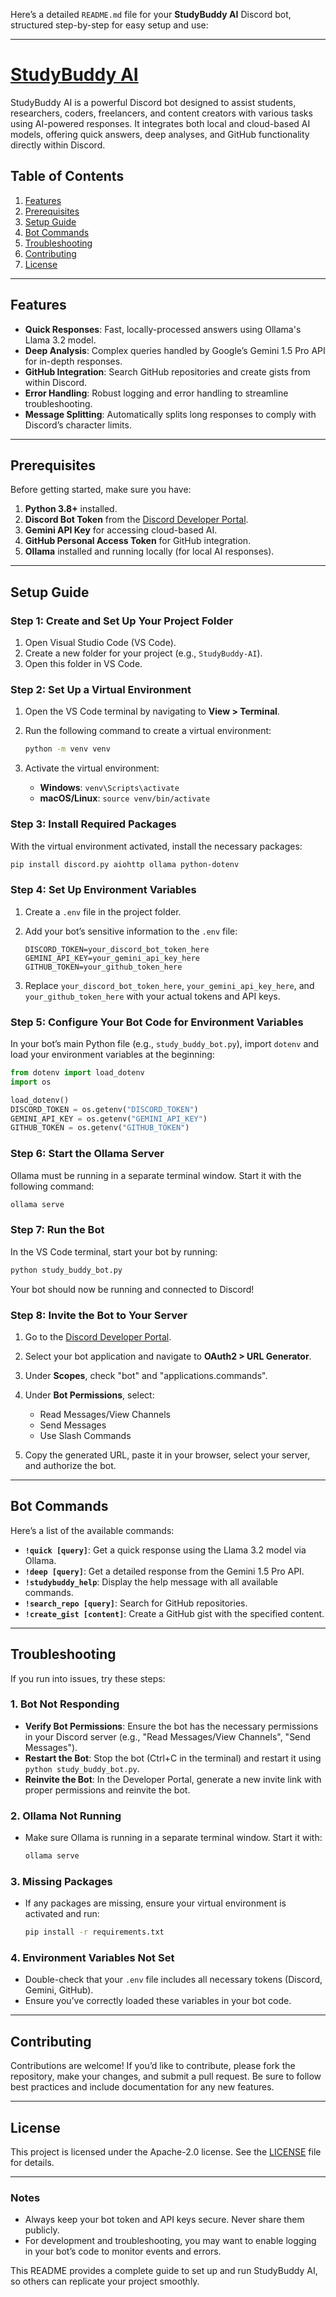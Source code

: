 Here’s a detailed `README.md` file for your **StudyBuddy AI** Discord bot, structured step-by-step for easy setup and use:

---


# [StudyBuddy AI](#https://discord.gg/KNYetyMw)

StudyBuddy AI is a powerful Discord bot designed to assist students, researchers, coders, freelancers, and content creators with various tasks using AI-powered responses. It integrates both local and cloud-based AI models, offering quick answers, deep analyses, and GitHub functionality directly within Discord.

## Table of Contents

1. [Features](#features)
2. [Prerequisites](#prerequisites)
3. [Setup Guide](#setup-guide)
4. [Bot Commands](#bot-commands)
5. [Troubleshooting](#troubleshooting)
6. [Contributing](#contributing)
7. [License](#license)

---

## Features

- **Quick Responses**: Fast, locally-processed answers using Ollama's Llama 3.2 model.
- **Deep Analysis**: Complex queries handled by Google’s Gemini 1.5 Pro API for in-depth responses.
- **GitHub Integration**: Search GitHub repositories and create gists from within Discord.
- **Error Handling**: Robust logging and error handling to streamline troubleshooting.
- **Message Splitting**: Automatically splits long responses to comply with Discord’s character limits.

---

## Prerequisites

Before getting started, make sure you have:

1. **Python 3.8+** installed.
2. **Discord Bot Token** from the [Discord Developer Portal](https://discord.com/developers/applications).
3. **Gemini API Key** for accessing cloud-based AI.
4. **GitHub Personal Access Token** for GitHub integration.
5. **Ollama** installed and running locally (for local AI responses).

---

## Setup Guide

### Step 1: Create and Set Up Your Project Folder

1. Open Visual Studio Code (VS Code).
2. Create a new folder for your project (e.g., `StudyBuddy-AI`).
3. Open this folder in VS Code.

### Step 2: Set Up a Virtual Environment

1. Open the VS Code terminal by navigating to **View > Terminal**.
2. Run the following command to create a virtual environment:

   ```bash
   python -m venv venv
   ```

3. Activate the virtual environment:

   - **Windows**: `venv\Scripts\activate`
   - **macOS/Linux**: `source venv/bin/activate`

### Step 3: Install Required Packages

With the virtual environment activated, install the necessary packages:

```bash
pip install discord.py aiohttp ollama python-dotenv
```

### Step 4: Set Up Environment Variables

1. Create a `.env` file in the project folder.
2. Add your bot’s sensitive information to the `.env` file:

   ```plaintext
   DISCORD_TOKEN=your_discord_bot_token_here
   GEMINI_API_KEY=your_gemini_api_key_here
   GITHUB_TOKEN=your_github_token_here
   ```

3. Replace `your_discord_bot_token_here`, `your_gemini_api_key_here`, and `your_github_token_here` with your actual tokens and API keys.

### Step 5: Configure Your Bot Code for Environment Variables

In your bot’s main Python file (e.g., `study_buddy_bot.py`), import `dotenv` and load your environment variables at the beginning:

```python
from dotenv import load_dotenv
import os

load_dotenv()
DISCORD_TOKEN = os.getenv("DISCORD_TOKEN")
GEMINI_API_KEY = os.getenv("GEMINI_API_KEY")
GITHUB_TOKEN = os.getenv("GITHUB_TOKEN")
```

### Step 6: Start the Ollama Server

Ollama must be running in a separate terminal window. Start it with the following command:

```bash
ollama serve
```

### Step 7: Run the Bot

In the VS Code terminal, start your bot by running:

```bash
python study_buddy_bot.py
```

Your bot should now be running and connected to Discord!

### Step 8: Invite the Bot to Your Server

1. Go to the [Discord Developer Portal](https://discord.com/developers/applications).
2. Select your bot application and navigate to **OAuth2 > URL Generator**.
3. Under **Scopes**, check "bot" and "applications.commands".
4. Under **Bot Permissions**, select:
   - Read Messages/View Channels
   - Send Messages
   - Use Slash Commands

5. Copy the generated URL, paste it in your browser, select your server, and authorize the bot.

---

## Bot Commands

Here’s a list of the available commands:

- **`!quick [query]`**: Get a quick response using the Llama 3.2 model via Ollama.
- **`!deep [query]`**: Get a detailed response from the Gemini 1.5 Pro API.
- **`!studybuddy_help`**: Display the help message with all available commands.
- **`!search_repo [query]`**: Search for GitHub repositories.
- **`!create_gist [content]`**: Create a GitHub gist with the specified content.

---

## Troubleshooting

If you run into issues, try these steps:

### 1. Bot Not Responding

- **Verify Bot Permissions**: Ensure the bot has the necessary permissions in your Discord server (e.g., "Read Messages/View Channels", "Send Messages").
- **Restart the Bot**: Stop the bot (Ctrl+C in the terminal) and restart it using `python study_buddy_bot.py`.
- **Reinvite the Bot**: In the Developer Portal, generate a new invite link with proper permissions and reinvite the bot.

### 2. Ollama Not Running

- Make sure Ollama is running in a separate terminal window. Start it with:

  ```bash
  ollama serve
  ```

### 3. Missing Packages

- If any packages are missing, ensure your virtual environment is activated and run:

  ```bash
  pip install -r requirements.txt
  ```

### 4. Environment Variables Not Set

- Double-check that your `.env` file includes all necessary tokens (Discord, Gemini, GitHub).
- Ensure you’ve correctly loaded these variables in your bot code.

---

## Contributing

Contributions are welcome! If you’d like to contribute, please fork the repository, make your changes, and submit a pull request. Be sure to follow best practices and include documentation for any new features.

---

## License

This project is licensed under the Apache-2.0 license. See the [LICENSE](LICENSE) file for details.

---

### Notes

- Always keep your bot token and API keys secure. Never share them publicly.
- For development and troubleshooting, you may want to enable logging in your bot’s code to monitor events and errors.

This README provides a complete guide to set up and run StudyBuddy AI, so others can replicate your project smoothly.
